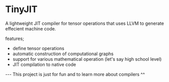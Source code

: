 # TinyJIT
A lightweight JIT compiler for tensor operations that uses LLVM to generate effecient machine code. 

features; 
 -  define tensor operations
 - automatic construction of computational graphs 
 - support for various mathematical operation (let's say high school level)
 - JIT compilation to native code 


--- This project is just for fun and to learn more about compilers ^^

